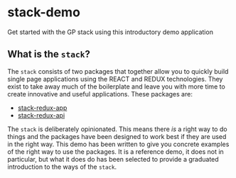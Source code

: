 # stack-demo
Get started with the GP stack using this introductory demo application

## What is the `stack`?
The `stack` consists of two packages that together allow you to quickly build single page applications using the REACT and REDUX technologies. They exist to take away much of the boilerplate and leave you with more time to create innovative and useful applications.  These packages are:

* [stack-redux-app](https://github.com/gp-technical/stack-redux-app)
* [stack-redux-api](https://github.com/gp-technical/stack-redux-api)

The `stack` is deliberately opinionated. This means there _is_ a right way to do things and the packages have been designed to work best if they are used in the right way. This demo has been written to give you concrete examples of the right way to use the packages. It is a reference demo, it does not in particular, but what it does do has been selected to provide a graduated introduction to the ways of the `stack`.
